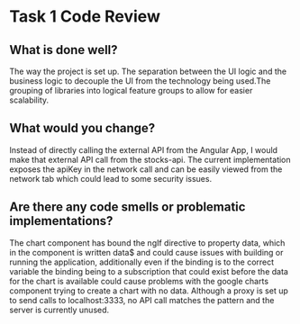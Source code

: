 # Task 1 Code Review

## What is done well?

The way the project is set up. The separation between the UI logic and the business logic to decouple the UI from the technology being used.The grouping of libraries into logical feature groups to allow for easier scalability.

## What would you change?

Instead of directly calling the external API from the Angular App, I would make that external API call from the stocks-api. The current implementation exposes the apiKey in the network call and can be easily viewed from the network tab which could lead to some security issues.

## Are there any code smells or problematic implementations?

The chart component has bound the ngIf directive to property data, which in the component is written data$ and could cause issues with building or running the application, additionally even if the binding is to the correct variable the binding being to a subscription that could exist before the data for the chart is available could cause problems with the google charts component trying to create a chart with no data. Although a proxy is set up to send calls to localhost:3333, no API call matches the pattern and the server is currently unused.
